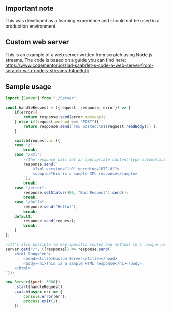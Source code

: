 ## Important note
This was developed as a learning experience and should not be used in a production environment.

## Custom web server
This is an example of a web server written from scratch using Node.js streams. The code is based on a guide you can find here: 
https://www.codementor.io/ziad-saab/let-s-code-a-web-server-from-scratch-with-nodejs-streams-h4uc9utji

## Sample usage
```javascript 
import {Server} from "./Server";

const handleRequest = ({request, response, error}) => {
    if(error){
        return response.send(error.message);
    } else if(request.method === "POST"){
        return response.send(`You posted:\n${request.readBody()}`);
    }

    switch(request.url){
    case "/":
        break;
    case "/xml":
        //The response will set an appropriate content-type automatically if none is provided.
        response.send(`
            <?xml version="1.0" encoding="UTF-8"?>
            <sample>This is a sample XML response</sample>
        `);
        break;
    case "/error":
        response.setStatus(400, "Bad Request").send();
        break;
    case "/hello":
        response.send("Hello!");
        break;
    default:
        response.send(request);
        break;
    }
};

//It's also possible to map specific routes and methods to a unique request handler.
server.get("/", ({response}) => response.send(`
    <html lang="en">
        <head><title>Custom Server</title></head>
        <body><h1>This is a sample HTML response</h1></body>
    </html>
`));

new Server({port: 3000})
    .start(handleRequest)
    .catch(async err => {
        console.error(err);
        process.exit(1);
    });
```
